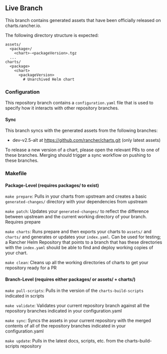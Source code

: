 ## Live Branch

This branch contains generated assets that have been officially released on charts.rancher.io.

The following directory structure is expected:
```text
assets/
  <package>/
    <chart>-<packageVersion>.tgz
  ...
charts/
  <package>
    <chart>
      <packageVersion>
        # Unarchived Helm chart
```

### Configuration

This repository branch contains a `configuration.yaml` file that is used to specify how it interacts with other repository branches.

#### Sync

This branch syncs with the generated assets from the following branches:
- dev-v2.5-alt at https://github.com/rancher/charts.git (only latest assets)

To release a new version of a chart, please open the relevant PRs to one of these branches. Merging should trigger a sync workflow on pushing to these branches.

### Makefile

#### Package-Level (requires packages/ to exist)

`make prepare`: Pulls in your charts from upstream and creates a basic `generated-changes/` directory with your dependencies from upstream

`make patch`: Updates your `generated-changes/` to reflect the difference between upstream and the current working directory of your branch. Requires prepare

`make charts`: Runs prepare and then exports your charts to `assets/` and `charts/` and generates or updates your `index.yaml`. Can be used for testing; a Rancher Helm Repository that points to a branch that has these directories with the `index.yaml` should be able to find and deploy working copies of your chart.

`make clean`: Cleans up all the working directories of charts to get your repository ready for a PR

#### Branch-Level (requires either packages/ or assets/ + charts/)

`make pull-scripts`: Pulls in the version of the `charts-build-scripts` indicated in scripts

`make validate`: Validates your current repository branch against all the repository branches indicated in your configuration.yaml

`make sync`: Syncs the assets in your current repository with the merged contents of all of the repository branches indicated in your configuration.yaml

`make update`: Pulls in the latest docs, scripts, etc. from the charts-build-scripts repository